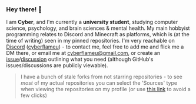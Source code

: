 ### Hey there! 👋

I am **Cyber**, and I'm currently a **university student**, studying computer science, psychology, and brain sciences & mental health. My main hobbyist programming relates to Discord and Minecraft as platforms, which is (at the time of writing) seen in my pinned repositories. 
I'm very reachable on [Discord](https://discord.com/users/218977195375329281) \([cyberflameu](discord://-/users/218977195375329281)\) - to contact me, feel free to add me and flick me a DM there, or email me at [cyberflameu@gmail.com](mailto:cyberflameu@gmail.com), or create an [issue](https://github.com/CyberFlameGO/CyberFlameGO/issues/new/)/[discussion](https://github.com/CyberFlameGO/CyberFlameGO/discussions/new) outlining what you need (although GitHub's issues/discussions are publicly viewable).

> I have a bunch of stale forks from not starring repositories - to see *most* of my actual repositories you can select the 'Sources' type when viewing the repositories on my profile (or use [this link](https://github.com/CyberFlameGO?tab=repositories&q=&type=source&language=&sort=) to avoid a few clicks)
